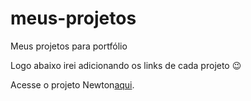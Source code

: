 # meus-projetos

<p>Meus projetos para portfólio</p>

<p>Logo abaixo irei adicionando os links de cada projeto 😉</p>

Acesse o projeto Newton<a href="https://developerm4rco.github.io/meus-projetos/projeto-newton">aqui</a>.